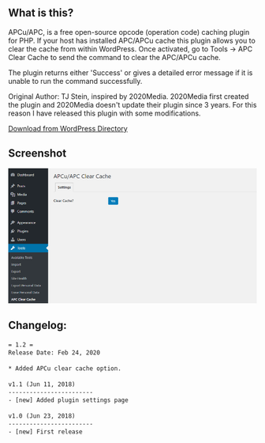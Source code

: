 What is this?
---------------
APCu/APC, is a free open-source opcode (operation code) caching plugin for PHP. If your host has installed APC/APCu cache this plugin allows you to clear the cache from within WordPress. Once activated, go to Tools -> APC Clear Cache to send the command to clear the APC/APCu cache. 

The plugin returns either 'Success' or gives a detailed error message if it is unable to run the command successfully.

Original Author: TJ Stein, inspired by 2020Media. 2020Media first created the plugin and 2020Media doesn't update their plugin since 3 years. For this reason I have released this plugin with some modifications.

[Download from WordPress Directory](https://wordpress.org/plugins/apc-clear-cache/)

Screenshot
----------------------
![Plugin Page](https://github.com/mdobydullah/apc-clear-cache/raw/master/screenshot-1.png)

Changelog:
----------------------
```
= 1.2 =
Release Date: Feb 24, 2020

* Added APCu clear cache option.

v1.1 (Jun 11, 2018)
------------------------
- [new] Added plugin settings page

v1.0 (Jun 23, 2018)
------------------------
- [new] First release
```